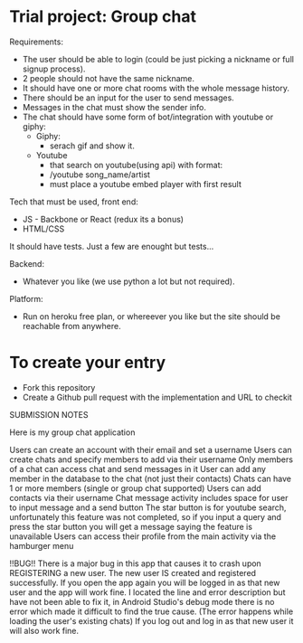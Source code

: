 # Trial project: Group chat


Requirements:
* The user should be able to login (could be just picking a nickname or full signup process).
* 2 people should not have the same nickname.
* It should have one or more chat rooms with the whole message history.
* There should be an input for the user to send messages.
* Messages in the chat must show the sender info.
* The chat should have some form of bot/integration with youtube or giphy:
  * Giphy:
    * serach gif and show it.
  * Youtube
    * that search on youtube(using api) with format:
    * /youtube song_name/artist
    * must place a youtube embed player with first result
 
Tech that must be used, front end:
* JS - Backbone or React (redux its a bonus)
* HTML/CSS

It should have tests. Just a few are enought but tests... 

Backend:
* Whatever you like (we use python a lot but not required).

Platform:
* Run on heroku free plan, or whereever you like but the site should be reachable from anywhere.

# To create your entry

* Fork this repository
* Create a Github pull request with the implementation and URL to checkit



SUBMISSION NOTES

Here is my group chat application

Users can create an account with their email and set a username
Users can create chats and specify members to add via their username
  Only members of a chat can access chat and send messages in it
  User can add any member in the database to the chat (not just their contacts)
  Chats can have 1 or more members (single or group chat supported)
Users can add contacts via their username
Chat message activity includes space for user to input message and a send button
The star button is for youtube search, unfortunately this feature was not completed, so if you input a query and press the star button you will get a message saying the feature is unavailable
Users can access their profile from the main activity via the hamburger menu

!!BUG!!
There is a major bug in this app that causes it to crash upon REGISTERING a new user. The new user IS created and registered successfully. If you open the app again you will be logged in as that new user and the app will work fine. I located the line and error description but have not been able to fix it, in Android Studio's debug mode there is no error which made it difficult to find the true cause. (The error happens while loading the user's existing chats)
If you log out and log in as that new user it will also work fine.
